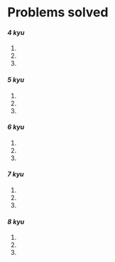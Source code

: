 # __Problems solved__
#### _4 kyu_
1.
2.
3.

#### _5 kyu_
1.
2.
3.


#### _6 kyu_
1.
2.
3.


#### _7 kyu_
1.
2.
3.


#### _8 kyu_
1.
2.
3.


